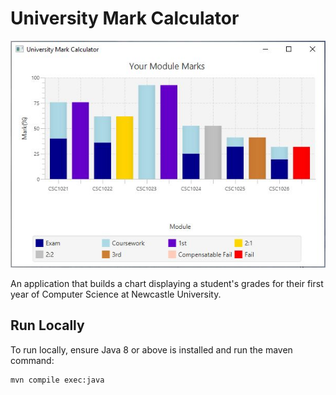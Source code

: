 # University Mark Calculator

![University Mark Calculator Chart](src/main/resources/assets/img/screenshot.jpg)

An application that builds a chart displaying a student's grades for their first year of Computer Science at Newcastle University.

## Run Locally
To run locally, ensure Java 8 or above is installed and run the maven command:
```bash
mvn compile exec:java
```